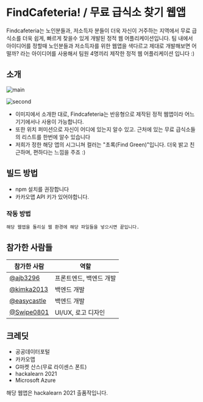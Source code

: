 # FindCafeteria! / 무료 급식소 찾기 웹앱
Findcafeteria는 노인분들과, 저소득자 분들이 더욱 자신이 거주하는 지역에서 무료 급식소를 더욱 쉽게, 빠르게 찾을수 있게 개발된 정적 웹 어플리케이션입니다. 팀 내에서 아이디어를 정할때 노인분들과 저소득자를 위한 웹앱을 색다르고 제대로 개발해보면 어떨까? 라는 아이디어를 사용해서 팀원 4명끼리 제작한 정적 웹 어플리케이션 입니다 :)

## 소개

![main](https://user-images.githubusercontent.com/41516228/129473785-43b1d69d-f2ad-414a-a52e-56df6490e5fb.png)

![second](https://user-images.githubusercontent.com/41516228/129473809-eaf6ccca-4f1b-48fc-a0d5-f68f6fff5125.png)

* 이미지에서 소개한 대로, Findcafeteria는 반응형으로 제작된 정적 웹앱이라 어느 기기에서나 사용이 가능합니다.
* 또한 위치 퍼미션으로 자신이 어디에 있는지 알수 있고. 근처에 있는 무료 급식소들의 리스트를 한번에 알수 있습니다
* 저희가 정한 해당 앱의 시그니쳐 컬러는 "초록(Find Green)"입니다. 더욱 밝고 친근하며, 편하다는 느낌을 주죠 :)

## 빌드 방법

* npm 설치를 권장합니다
* 카카오맵 API 키가 있어야합니다.

### 작동 방법
```bash
해당 웹앱을 돌리실 웹 환경에 해당 파일들을 넣으시면 끝입니다.
```


## 참가한 사람들
| 참가한 사람 | 역할 |
| ------- | --------- |
| [@ajb3296](https://github/ajb3296) | 프론트엔드, 백엔드 개발 |\r\n
| [@kimka2013](https://github/kimka2013) | 백엔드 개발 |\r\n
| [@easycastle](https://github.com/easycastle) | 백엔드 개발 |\r\n
| [@Swipe0801](https://github.com/Swipe0801) | UI/UX, 로고 디자인 |\r\n

## 크레딧
* 공공데이터포털
* 카카오맵
* G마켓 산스(무료 라이센스 폰트)
* hackalearn 2021
* Microsoft Azure

해당 웹앱은 hackalearn 2021 출품작입니다.

